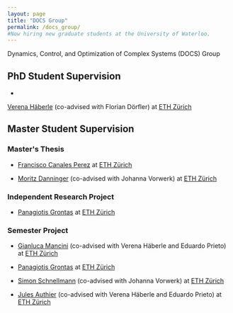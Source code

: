 ```yaml
---
layout: page
title: "DOCS Group"
permalink: /docs_group/
#Now hiring new graduate students at the University of Waterloo.
---
```


Dynamics, Control, and Optimization of Complex Systems (DOCS) Group

## PhD Student Supervision

- 
[Verena Häberle](https://control.ee.ethz.ch/people/profile.verena-haeberle.html)
(co-advised with Florian Dörfler) at [ETH Zürich](https://control.ee.ethz.ch/)

## Master Student Supervision

### Master's Thesis

- [Francisco Canales Perez](https://ch.linkedin.com/in/francisco-canales-perez?trk=public_profile_browsemap) at [ETH Zürich](https://control.ee.ethz.ch/)

- [Moritz Danninger](https://ch.linkedin.com/in/moritz-danninger-7b9075206) (co-advised with Johanna Vorwerk) at [ETH Zürich](https://control.ee.ethz.ch/)

### Independent Research Project

- [Panagiotis Grontas](https://ch.linkedin.com/in/panagiotis-grontas-4517b0184?challengeId=AQGj7S-mw_btlgAAAYHfkq0WLxcMk423Q8NZ-rU2p4IoMVZrkWTmuFOlRsKO25BmXdayGh1f9ZIt0jItaCAKnKYO7kXFK2Gbww&submissionId=3c190ec8-b3f5-ff16-6ff5-dbe3806d846c&challengeSource=AgEDv5-8G_AKuwAAAYHfktOjudFUdYZAX8KYU8oEUZ3OJnt2ApZn8tKL2TUDuBg&challegeType=AgE9UbE1HZJBSAAAAYHfktOmgi2TI2rsFEUR6JqDpkKhCs8fGk2cXLA&memberId=AgGB5AZOzNSoSQAAAYHfktOpbxIrc9FQOUYhidAUOGkm_gI&recognizeDevice=AgEJIz-VWDEnjwAAAYHfktOsXAXbkflPjJSxE0IE5ZeVw7F0a_h2) at [ETH Zürich](https://control.ee.ethz.ch/)

### Semester Project

- [Gianluca Mancini](https://ch.linkedin.com/in/gianluca-mancini-1a2586b2)
(co-advised with Verena Häberle and Eduardo Prieto)
at [ETH Zürich](https://control.ee.ethz.ch/)

- [Panagiotis Grontas](https://ch.linkedin.com/in/panagiotis-grontas-4517b0184?challengeId=AQGj7S-mw_btlgAAAYHfkq0WLxcMk423Q8NZ-rU2p4IoMVZrkWTmuFOlRsKO25BmXdayGh1f9ZIt0jItaCAKnKYO7kXFK2Gbww&submissionId=3c190ec8-b3f5-ff16-6ff5-dbe3806d846c&challengeSource=AgEDv5-8G_AKuwAAAYHfktOjudFUdYZAX8KYU8oEUZ3OJnt2ApZn8tKL2TUDuBg&challegeType=AgE9UbE1HZJBSAAAAYHfktOmgi2TI2rsFEUR6JqDpkKhCs8fGk2cXLA&memberId=AgGB5AZOzNSoSQAAAYHfktOpbxIrc9FQOUYhidAUOGkm_gI&recognizeDevice=AgEJIz-VWDEnjwAAAYHfktOsXAXbkflPjJSxE0IE5ZeVw7F0a_h2) at [ETH Zürich](https://control.ee.ethz.ch/)

- [Simon Schnellmann](https://ch.linkedin.com/in/simon-schnellmann)
(co-advised with Johanna Vorwerk) at [ETH Zürich](https://control.ee.ethz.ch/)

- [Jules Authier](https://www.linkedin.com/in/jules-authier-972105207/)
(co-advised with Verena Häberle and Eduardo Prieto) at
[ETH Zürich](https://control.ee.ethz.ch/)